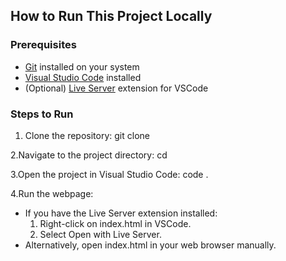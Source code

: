 ## How to Run This Project Locally

### Prerequisites

- [Git](https://git-scm.com/) installed on your system
- [Visual Studio Code](https://code.visualstudio.com/) installed
- (Optional) [Live Server](https://marketplace.visualstudio.com/items?itemName=ritwickdey.LiveServer) extension for VSCode

### Steps to Run

1. Clone the repository:
   git clone <repository-url>

2.Navigate to the project directory:
cd <repository-folder-name>

3.Open the project in Visual Studio Code:
code .

4.Run the webpage:

- If you have the Live Server extension installed:
  1.  Right-click on index.html in VSCode.
  2.  Select Open with Live Server.
- Alternatively, open index.html in your web browser manually.
